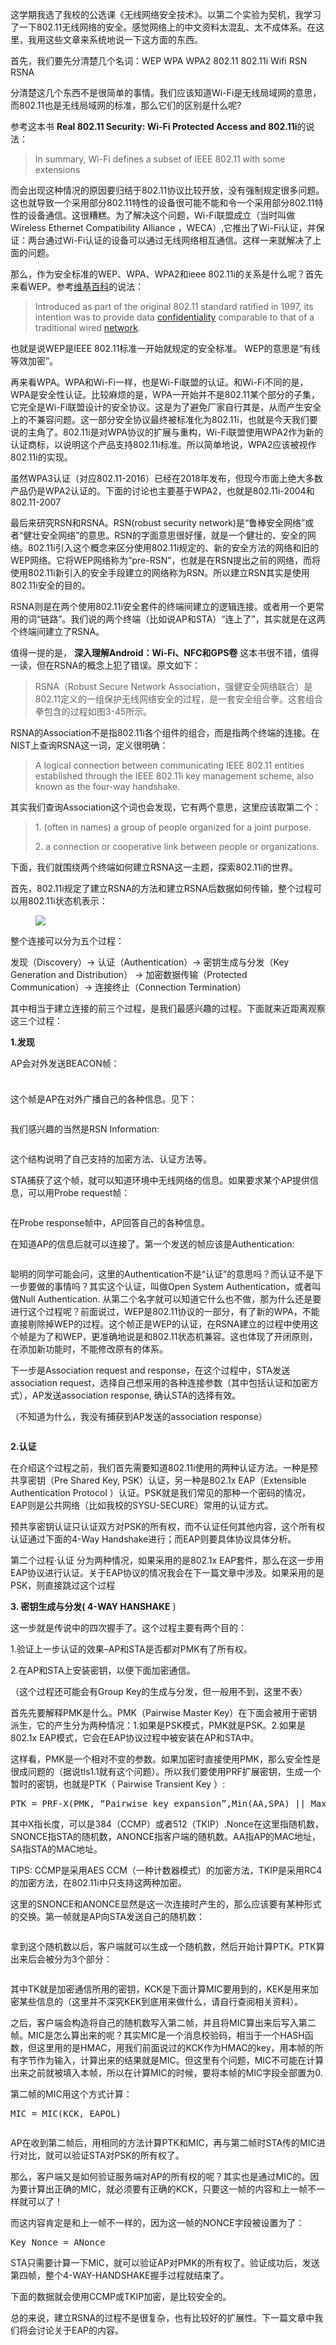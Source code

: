 
这学期我选了我校的公选课《无线网络安全技术》。以第二个实验为契机，我学习了一下802.11无线网络的安全。感觉网络上的中文资料太混乱、太不成体系。在这里，我用这些文章来系统地说一下这方面的东西。

首先，我们要先分清楚几个名词：WEP WPA WPA2 802.11 802.11i Wifi RSN RSNA

分清楚这几个东西不是很简单的事情。我们应该知道Wi-Fi是无线局域网的意思，而802.11也是无线局域网的标准，那么它们的区别是什么呢?

参考这本书 **Real 802.11 Security: Wi-Fi Protected Access and 802.11i**的说法：

<blockquote class="wp-block-quote">
  <p>
    In summary, Wi-Fi defines a subset of IEEE 802.11 with some extensions
  </p>
</blockquote>

而会出现这种情况的原因要归结于802.11协议比较开放，没有强制规定很多问题。这也就导致一个采用部分802.11特性的设备很可能不能和令一个采用部分802.11特性的设备通信。这很糟糕。为了解决这个问题，Wi-Fi联盟成立（当时叫做 Wireless Ethernet Compatibility Alliance ，WECA）,它推出了Wi-Fi认证，并保证：两台通过Wi-Fi认证的设备可以通过无线网络相互通信。这样一来就解决了上面的问题。

那么，作为安全标准的WEP、WPA、WPA2和ieee 802.11i的关系是什么呢？首先来看WEP。参考[维基百科](https://en.wikipedia.org/wiki/Wired_Equivalent_Privacy)的说法：

<blockquote class="wp-block-quote">
  <p>
    Introduced as part of the original 802.11 standard ratified in 1997, its intention was to provide data <a href="https://en.wikipedia.org/wiki/Confidentiality">confidentiality</a> comparable to that of a traditional wired <a href="https://en.wikipedia.org/wiki/Local_area_network">network</a>.
  </p>
</blockquote>

也就是说WEP是IEEE 802.11标准一开始就规定的安全标准。 WEP的意思是“有线等效加密”。

再来看WPA。WPA和Wi-Fi一样，也是Wi-Fi联盟的认证。和Wi-Fi不同的是，WPA是安全性认证。比较麻烦的是，WPA一开始并不是802.11某个部分的子集，它完全是Wi-Fi联盟设计的安全协议。这是为了避免厂家自行其是，从而产生安全上的不兼容问题。这一部分安全协议最终被标准化为802.11i，也就是今天我们要说的主角了。802.11i是对WPA协议的扩展与重构，Wi-Fi联盟使用WPA2作为新的认证商标，以说明这个产品支持802.11i标准。所以简单地说，WPA2应该被视作802.11i的实现。

虽然WPA3认证（对应802.11-2016）已经在2018年发布，但现今市面上绝大多数产品仍是WPA2认证的。下面的讨论也主要基于WPA2，也就是802.11i-2004和802.11-2007

最后来研究RSN和RSNA。RSN(robust security network)是“鲁棒安全网络”或者“健壮安全网络”的意思。RSN的字面意思很好懂，就是一个健壮的、安全的网络。802.11i引入这个概念来区分使用802.11i规定的、新的安全方法的网络和旧的WEP网络。它将WEP网络称为&#8221;pre-RSN&#8221;，也就是在RSN提出之前的网络，而将使用802.11i新引入的安全手段建立的网络称为RSN。所以建立RSN其实是使用802.11i安全的目的。

RSNA则是在两个使用802.11i安全套件的终端间建立的逻辑连接。或者用一个更常用的词“链路”。我们说的两个终端（比如说AP和STA）“连上了”，其实就是在这两个终端间建立了RSNA。

值得一提的是， **深入理解Android：Wi-Fi、NFC和GPS卷** 这本书很不错，值得一读，但在RSNA的概念上犯了错误。原文如下：

<blockquote class="wp-block-quote">
  <p>
    RSNA（Robust Secure Network Association，强健安全网络联合）是802.11定义的一组保护无线网络安全的过程，是一套安全组合拳。这套组合拳包含的过程如图3-45所示。
  </p>
</blockquote>

RSNA的Association不是指802.11i各个组件的组合，而是指两个终端的连接。在NIST上查询RSNA这一词，定义很明确：

<blockquote class="wp-block-quote">
  <p>
    A logical connection between communicating IEEE 802.11 entities established through the IEEE 802.11i key management scheme, also known as the four-way handshake.
  </p>
</blockquote>

其实我们查询Association这个词也会发现，它有两个意思，这里应该取第二个：

<blockquote class="wp-block-quote">
  <p>
    1. (often in names) a group of people organized for a joint purpose.
  </p>
  
  <p>
    2. a connection or cooperative link between people or organizations.
  </p>
</blockquote>

下面，我们就围绕两个终端如何建立RSNA这一主题，探索802.11i的世界。 

首先，802.11i规定了建立RSNA的方法和建立RSNA后数据如何传输，整个过程可以用802.11i状态机表示：<figure class="wp-block-image">

![](http://www.tech-faq.com/wp-content/uploads/RSN.png) </figure> 

整个连接可以分为五个过程：

发现（Discovery）-> 认证（Authentication）-> 密钥生成与分发（Key Generation and Distribution） -> 加密数据传输（Protected Communication）-> 连接终止（Connection Termination）

其中相当于建立连接的前三个过程，是我们最感兴趣的过程。下面就来近距离观察这三个过程：

**1.发现**

AP会对外发送BEACON帧：<figure class="wp-block-image is-resized">

<img src="https://blog.ayanamists.xyz/wp-content/uploads/2019/11/Annotation-2019-11-02-104751-1-1024x17.png" alt="" class="wp-image-427" width="580" height="9" srcset="https://blog.ayanamists.xyz/wp-content/uploads/2019/11/Annotation-2019-11-02-104751-1-1024x17.png 1024w, https://blog.ayanamists.xyz/wp-content/uploads/2019/11/Annotation-2019-11-02-104751-1-300x5.png 300w, https://blog.ayanamists.xyz/wp-content/uploads/2019/11/Annotation-2019-11-02-104751-1-768x13.png 768w, https://blog.ayanamists.xyz/wp-content/uploads/2019/11/Annotation-2019-11-02-104751-1.png 1347w" sizes="(max-width: 580px) 100vw, 580px" /> </figure> 

这个帧是AP在对外广播自己的各种信息。见下：<figure class="wp-block-image">

<img src="https://blog.ayanamists.xyz/wp-content/uploads/2019/11/Annotation-2019-11-02-104752.png" alt="" class="wp-image-429" srcset="https://blog.ayanamists.xyz/wp-content/uploads/2019/11/Annotation-2019-11-02-104752.png 587w, https://blog.ayanamists.xyz/wp-content/uploads/2019/11/Annotation-2019-11-02-104752-300x113.png 300w" sizes="(max-width: 587px) 100vw, 587px" /> </figure> 

我们感兴趣的当然是RSN Information:<figure class="wp-block-image">

<img src="https://blog.ayanamists.xyz/wp-content/uploads/2019/11/Annotation-2019-11-02-104753.png" alt="" class="wp-image-430" srcset="https://blog.ayanamists.xyz/wp-content/uploads/2019/11/Annotation-2019-11-02-104753.png 521w, https://blog.ayanamists.xyz/wp-content/uploads/2019/11/Annotation-2019-11-02-104753-300x116.png 300w" sizes="(max-width: 521px) 100vw, 521px" /> </figure> 

这个结构说明了自己支持的加密方法、认证方法等。

STA捕获了这个帧，就可以知道环境中无线网络的信息。如果要求某个AP提供信息，可以用Probe request帧：<figure class="wp-block-image">

<img src="https://blog.ayanamists.xyz/wp-content/uploads/2019/11/Annotation-2019-11-02-104754-1024x30.png" alt="" class="wp-image-431" srcset="https://blog.ayanamists.xyz/wp-content/uploads/2019/11/Annotation-2019-11-02-104754-1024x30.png 1024w, https://blog.ayanamists.xyz/wp-content/uploads/2019/11/Annotation-2019-11-02-104754-300x9.png 300w, https://blog.ayanamists.xyz/wp-content/uploads/2019/11/Annotation-2019-11-02-104754-768x22.png 768w, https://blog.ayanamists.xyz/wp-content/uploads/2019/11/Annotation-2019-11-02-104754.png 1353w" sizes="(max-width: 1024px) 100vw, 1024px" /> </figure> 

在Probe response帧中，AP回答自己的各种信息。

在知道AP的信息后就可以连接了。第一个发送的帧应该是Authentication:<figure class="wp-block-image">

<img src="https://blog.ayanamists.xyz/wp-content/uploads/2019/11/Annotation-2019-11-02-104755.png" alt="" class="wp-image-432" srcset="https://blog.ayanamists.xyz/wp-content/uploads/2019/11/Annotation-2019-11-02-104755.png 932w, https://blog.ayanamists.xyz/wp-content/uploads/2019/11/Annotation-2019-11-02-104755-300x25.png 300w, https://blog.ayanamists.xyz/wp-content/uploads/2019/11/Annotation-2019-11-02-104755-768x65.png 768w" sizes="(max-width: 932px) 100vw, 932px" /> </figure> 

聪明的同学可能会问，这里的Authentication不是“认证”的意思吗？而认证不是下一步要做的事情吗？其实这个认证，叫做Open System Authentication，或者叫做Null Authentication. 从第二个名字就可以知道它什么也不做，那为什么还是要进行这个过程呢？前面说过，WEP是802.11协议的一部分，有了新的WPA，不能直接剔除掉WEP的过程。这个帧正是WEP的认证，在RSNA建立的过程中使用这个帧是为了和WEP，更准确地说是和802.11状态机兼容。这也体现了开闭原则，在添加新功能时，不能修改原有的体系。

下一步是Association request and response，在这个过程中，STA发送association request，选择自己想采用的各种连接参数（其中包括认证和加密方式），AP发送association response, 确认STA的选择有效。

（不知道为什么，我没有捕获到AP发送的association response）<figure class="wp-block-image">

<img src="https://blog.ayanamists.xyz/wp-content/uploads/2019/11/Annotation-2019-11-02-104756-1024x29.png" alt="" class="wp-image-437" srcset="https://blog.ayanamists.xyz/wp-content/uploads/2019/11/Annotation-2019-11-02-104756-1024x29.png 1024w, https://blog.ayanamists.xyz/wp-content/uploads/2019/11/Annotation-2019-11-02-104756-300x9.png 300w, https://blog.ayanamists.xyz/wp-content/uploads/2019/11/Annotation-2019-11-02-104756-768x22.png 768w, https://blog.ayanamists.xyz/wp-content/uploads/2019/11/Annotation-2019-11-02-104756.png 1341w" sizes="(max-width: 1024px) 100vw, 1024px" /> </figure> 

**2.认证**

在介绍这个过程之前，我们首先需要知道802.11i使用的两种认证方法。一种是预共享密钥（Pre Shared Key, PSK）认证，另一种是802.1x EAP（Extensible Authentication Protocol ）认证。PSK就是我们常见的那种一个密码的情况，EAP则是公共网络（比如我校的SYSU-SECURE）常用的认证方式。

预共享密钥认证只认证双方对PSK的所有权，而不认证任何其他内容，这个所有权认证通过下面的4-Way Handshake进行；而EAP则要具体协议具体分析。

第二个过程·认证 分为两种情况，如果采用的是802.1x EAP套件，那么在这一步用EAP协议进行认证。关于EAP协议的情况我会在下一篇文章中涉及。如果采用的是PSK，则直接跳过这个过程

**3. 密钥生成与分发( 4-WAY HANSHAKE** )

这一步就是传说中的四次握手了。这个过程主要有两个目的：

1.验证上一步认证的效果&#8211;AP和STA是否都对PMK有了所有权。

2.在AP和STA上安装密钥，以便下面加密通信。

（这个过程还可能会有Group Key的生成与分发，但一般用不到，这里不表）

首先先要解释PMK是什么。PMK（Pairwise Master Key）在下面会被用于密钥派生，它的产生分为两种情况：1.如果是PSK模式，PMK就是PSK。2.如果是802.1x EAP模式，它会在EAP协议过程中被安装在AP和STA中。

这样看，PMK是一个相对不变的参数。如果加密时直接使用PMK，那么安全性是很成问题的（据说tls1.1就有这个问题）。所以我们要使用PRF扩展密钥，生成一个暂时的密钥，也就是PTK（ Pairwise Transient Key ）:

<pre class="EnlighterJSRAW" data-enlighter-language="generic" data-enlighter-theme="" data-enlighter-highlight="" data-enlighter-linenumbers="" data-enlighter-lineoffset="" data-enlighter-title="" data-enlighter-group="">PTK = PRF-X(PMK, “Pairwise key expansion”,Min(AA,SPA) || Max(AA,SPA) ||Min(ANonce,SNonce) ||Max(ANonce,SNonce))
</pre>

其中X指长度，可以是384（CCMP）或者512（TKIP）.Nonce在这里指随机数，SNONCE指STA的随机数，ANONCE指客户端的随机数。AA指AP的MAC地址，SA指STA的MAC地址。

TIPS: CCMP是采用AES CCM（一种计数器模式）的加密方法，TKIP是采用RC4的加密方法，在802.11i中只支持这两种加密。

这里的SNONCE和ANONCE显然是这一次连接时产生的，那么应该要有某种形式的交换。第一帧就是AP向STA发送自己的随机数：<figure class="wp-block-image">

<img src="https://blog.ayanamists.xyz/wp-content/uploads/2019/11/Annotation-2019-11-02-104757.png" alt="" class="wp-image-441" srcset="https://blog.ayanamists.xyz/wp-content/uploads/2019/11/Annotation-2019-11-02-104757.png 567w, https://blog.ayanamists.xyz/wp-content/uploads/2019/11/Annotation-2019-11-02-104757-300x97.png 300w" sizes="(max-width: 567px) 100vw, 567px" /> </figure> 

拿到这个随机数以后，客户端就可以生成一个随机数，然后开始计算PTK。PTK算出来后会被分为3个部分：<figure class="wp-block-image">

<img src="https://blog.ayanamists.xyz/wp-content/uploads/2019/11/Annotation-2019-11-02-104758.png" alt="" class="wp-image-443" srcset="https://blog.ayanamists.xyz/wp-content/uploads/2019/11/Annotation-2019-11-02-104758.png 602w, https://blog.ayanamists.xyz/wp-content/uploads/2019/11/Annotation-2019-11-02-104758-300x106.png 300w" sizes="(max-width: 602px) 100vw, 602px" /> </figure> 

其中TK就是加密通信所用的密钥，KCK是下面计算MIC要用到的，KEK是用来加密某些信息的（这里并不深究KEK到底用来做什么，请自行查阅相关资料）。

之后，客户端会构造将自己的随机数写入第二帧，并且将MIC算出来后写入第二帧。MIC是怎么算出来的呢？其实MIC是一个消息校验码，相当于一个HASH函数，但这里用的是HMAC，用我们前面说过的KCK作为HMAC的key，用本帧的所有字节作为输入，计算出来的结果就是MIC。但这里有个问题，MIC不可能在计算出来之前就被填入本帧，所以在计算MIC的时候，要将本帧的MIC字段全部置为0.

第二帧的MIC用这个方式计算：

<pre class="EnlighterJSRAW" data-enlighter-language="generic" data-enlighter-theme="" data-enlighter-highlight="" data-enlighter-linenumbers="" data-enlighter-lineoffset="" data-enlighter-title="" data-enlighter-group="">MIC = MIC(KCK, EAPOL)</pre><figure class="wp-block-image">

<img src="https://blog.ayanamists.xyz/wp-content/uploads/2019/11/Annotation-2019-11-02-104759.png" alt="" class="wp-image-447" srcset="https://blog.ayanamists.xyz/wp-content/uploads/2019/11/Annotation-2019-11-02-104759.png 545w, https://blog.ayanamists.xyz/wp-content/uploads/2019/11/Annotation-2019-11-02-104759-300x59.png 300w" sizes="(max-width: 545px) 100vw, 545px" /> </figure> 

AP在收到第二帧后，用相同的方法计算PTK和MIC，再与第二帧时STA传的MIC进行对比，就可以验证STA对PSK的所有权了。

那么，客户端又是如何验证服务端对AP的所有权的呢？其实也是通过MIC的。因为要计算出正确的MIC，就必须要有正确的KCK，只要这一帧的内容和上一帧不一样就可以了！

而这内容肯定是和上一帧不一样的，因为这一帧的NONCE字段被设置为了：

<pre class="EnlighterJSRAW" data-enlighter-language="generic" data-enlighter-theme="" data-enlighter-highlight="" data-enlighter-linenumbers="" data-enlighter-lineoffset="" data-enlighter-title="" data-enlighter-group="">Key Nonce = ANonce</pre>

STA只需要计算一下MIC，就可以验证AP对PMK的所有权了。验证成功后，发送第四帧，整个4-WAY-HANDSHAKE握手过程就结束了。

下面的数据就会使用CCMP或TKIP加密，是比较安全的。

总的来说，建立RSNA的过程不是很复杂，也有比较好的扩展性。下一篇文章中我们将会讨论关于EAP的内容。